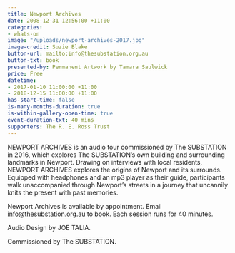 ```yaml
---
title: Newport Archives
date: 2008-12-31 12:56:00 +11:00
categories:
- whats-on
image: "/uploads/newport-archives-2017.jpg"
image-credit: Suzie Blake
button-url: mailto:info@thesubstation.org.au
button-txt: book
presented-by: Permanent Artwork by Tamara Saulwick
price: Free
datetime:
- 2017-01-10 11:00:00 +11:00
- 2018-12-15 11:00:00 +11:00
has-start-time: false
is-many-months-duration: true
is-within-gallery-open-time: true
event-duration-txt: 40 mins
supporters: The R. E. Ross Trust
---
```


NEWPORT ARCHIVES is an audio tour commissioned by The SUBSTATION in 2016, which explores The SUBSTATION’s own building and surrounding landmarks in Newport.  Drawing on interviews with local residents, NEWPORT ARCHIVES explores the origins of Newport and its surrounds. Equipped with headphones and an mp3 player as their guide, participants walk unaccompanied through Newport’s streets in a journey that uncannily knits the present with past memories.

Newport Archives is available by appointment. Email [info@thesubstation.org.au](mailto:info@thesubstation.org.au) to book. Each session runs for 40 minutes.

Audio Design by JOE TALIA.<br>

Commissioned by The SUBSTATION.
